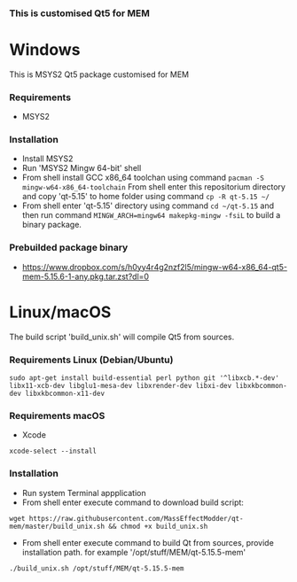 ### This is customised Qt5 for MEM ###

# Windows #
This is MSYS2 Qt5 package customised for MEM

### Requirements ###
 - MSYS2

### Installation ###
 - Install MSYS2
 - Run 'MSYS2 Mingw 64-bit' shell
 - From shell install GCC x86_64 toolchan using command `pacman -S mingw-w64-x86_64-toolchain`
 From shell enter this repositorium directory and copy 'qt-5.15' to home folder using command `cp -R qt-5.15 ~/`
 - From shell enter 'qt-5.15' directory using command `cd ~/qt-5.15` and then run command `MINGW_ARCH=mingw64 makepkg-mingw -fsiL` to build a binary package.

### Prebuilded package binary ###

 - https://www.dropbox.com/s/h0yy4r4g2nzf2l5/mingw-w64-x86_64-qt5-mem-5.15.6-1-any.pkg.tar.zst?dl=0

# Linux/macOS #
The build script 'build_unix.sh' will compile Qt5 from sources.

### Requirements Linux (Debian/Ubuntu) ###
`sudo apt-get install build-essential perl python git '^libxcb.*-dev' libx11-xcb-dev libglu1-mesa-dev libxrender-dev libxi-dev libxkbcommon-dev libxkbcommon-x11-dev`

### Requirements macOS ###
- Xcode

`xcode-select --install`

### Installation ###
- Run system Terminal appplication
- From shell enter execute command to download build script:

`wget https://raw.githubusercontent.com/MassEffectModder/qt-mem/master/build_unix.sh && chmod +x build_unix.sh`
- From shell enter execute command to build Qt from sources, provide installation path. for example '/opt/stuff/MEM/qt-5.15.5-mem'

`./build_unix.sh /opt/stuff/MEM/qt-5.15.5-mem`
